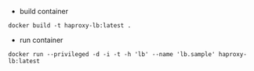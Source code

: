 - build container
```
docker build -t haproxy-lb:latest .
```
- run container
```
docker run --privileged -d -i -t -h 'lb' --name 'lb.sample' haproxy-lb:latest
```
